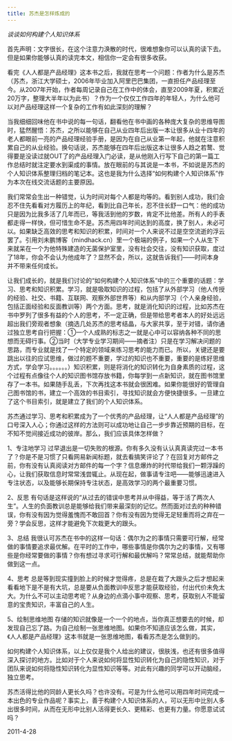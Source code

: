 ```yaml
---
title: 苏杰是怎样炼成的
---
```


*谈谈如何构建个人知识体系*

首先声明：文字很长，在这个注意力涣散的时代，很难想象你可以认真的读下去。但是如果你能够认真的读完本文，相信你一定会有很多收获。

看完《人人都是产品经理》这本书之后，我就在思考一个问题：作者为什么是苏杰（苏杰，浙江大学硕士，2006年毕业加入阿里巴巴集团，一直担任产品经理至今。从2007年开始，作者每周记录自己在工作中的体会，直至2009年夏，积累近20万字，整理大半年以为此书）？作为一个仅仅工作四年的年轻人，为什么他可以对产品经理这样一个复杂的工作有如此深刻的理解？

当我细细回味他在书中说的每一句话，翻看他在书中画的各种庞大复杂的思维导图时，猛然醒悟：苏杰，之所以能够在自己从业四年后出版一本让很多从业十四年的老人都眼前一亮的产品经理经验手册，是因为在自己从业第一年起，他就在注意积累自己的从业经验。换句话说，苏杰能够在四年后出版这本让很多人趋之若鹜、觉得要是没读过就OUT了的产品经理入门必读，是从他刚入行写下自己的第一篇工作总结时就注定要水到渠成的事情。放在眼前的与其说是一本书，不如说是苏杰的个人知识体系整理归档的笔记本。这也是我为什么选择“如何构建个人知识体系”作为本次在线交流话题的主要原因。

我们常常会生出一种错觉，认为时间对每个人都是均等的。看到别人成功，我们会忍不住先看看对方履历上的年纪，看到比自己年长，忍不住长舒一口气：他的成功只是因为比我多活了几年而已，等我活到他的岁数，肯定不比他差。所有人的手表都走得一样快，但可惜生命不是。苏杰用四年时间达到的高度，换了别人，未必可以。如果缺乏高效的思考和知识的积累，时间对一个人来说不过是空空流逝的浮云罢了。引用刘未鹏博客（mindhack.cn）里一个极端的例子，如果一个人从生下来就呆在一个为他特殊建造的无菌保护室里，没有社会交往，没有知识获取，度过了18年，你会不会认为他成年了？显然不会，所以，这就告诉我们——时间本身并不带来任何成长。

让我们成长的，就是我们讨论的“如何构建个人知识体系”中的三个重要的话题：学习、思考和知识积累。学习，就是吸取知识的过程，包括了从外部学习（他人传授的经验、社交、书籍、互联网、观察外部世界等）和从内部学习（个人亲身经验，包括正面经验和反面教训等）两个方面。思考，就是消化知识的过程，比如苏杰在书中罗列了很多有益的个人的思考，不一定正确，但是带给思考者本人的好处远远超出我们旁观者想象（摘选几处苏杰的思考结晶，与大家共享，至于对错，请你通过独立思考自行把握：①一个人成熟的标志之一就是心中可以容纳各种不同的思想而无碍行事。②当时（大学专业学习期间——摘者注）只是在学习解决问题的思路，而专业就是找了一个特定的领域来练习思考的能力而已。所以，关键还是要跳出以往的应试思维，做过的题不重要，学过的知识也不重要，重要的是练好思维方式，学会学习。。。。。。）知识积累，则是将消化的知识转化为自身素质的过程，这个过程有点像往个人的知识图书馆存放书籍，你每学到一点新知识，就在图书馆里存了一本书。如果随手乱丢，下次再找这本书就会很困难。如果你能很好的管理自己图书馆的书，建立一个高效的书目索引，寻找知识就会方便快捷很多。一旦建立了这个书目索引，就是建立了我们的个人知识体系。

苏杰通过学习、思考和积累成为了一个优秀的产品经理，让“人人都是产品经理”的口号深入人心；你通过这样的方法则可以成功地让自己一步步靠近预期的目标，在不知不觉间接近成功的彼岸。那么，我们应该具体怎样做？

1、专注地学习
过早退出是一切失败的根源。你有多久没有认认真真读完过一本书了？你是不是习惯了只看网易新闻标题，就去看搞笑评论了？在回复对方邮件之前，你有没有认真阅读对方邮件的每一个字？信息爆炸的时代带给我们一颗浮躁的心，让我们获取信息时常常浅尝辄止。从现在起，做事请专注吧——能够迅速进入专注状态，以及能够长期保持专注状态，是高效学习的两个最重要习惯。

2、反思
有句话是这样说的“从过去的错误中思考并从中得益，等于活了两次人生”。人生的负面教训总是能够给我们带来最深刻的记忆。然而面对过去的种种错误，你有没有因为觉得羞愧而不敢回首？你有没有因为觉得无足轻重而将之弃在一旁？学会反思，这样才能避免下次栽更大的跟头。

3、总结
我很认可苏杰在书中的这样一句话：偶尔为之的事情只需要可行解，经常做的事情要追求最优解。在平时的工作中，哪些事情是你偶尔为之的事情，又有哪些是你经常要做的事情？你有想过寻求可行解和最优解吗？常常总结，就能帮助你做到这一点。

4、思考
总是等到现实撞到脸上的时候才觉得疼，总是在栽了大跟头之后才想起来看看地下是不是有大坑，总是要从负面教训中反思才能获取经验，付出代价未免太大。为什么不可以主动思考呢？从身边的点滴小事中观察、思考，获取别人不能留意的宝贵知识，丰富自己的人生。

5、绘制思维地图
存储的知识就像是一个一个的地点，当你真正想要去的时候，却发现自己忘了路。为自己绘制一张思维地图。如果你不知道应该怎么做，其实，《人人都是产品经理》这本书就是一张思维地图，看看苏杰是怎么做到的。

如何构建个人知识体系，以上仅仅是我个人给出的建议，很肤浅，也还有很多值得深入探讨的地方。比如对于个人来说如何将显性知识转化为自己的隐性知识，对于团队来说如何将隐性知识转化为显性知识等等。对此有兴趣的同学可以开动脑经，独立思考。

苏杰活得比他的同龄人更长久吗？也许没有。可是为什么他可以用四年时间完成一本出色的专业作品呢？事实上，善于构建个人知识体系的人，可以无形中比别人多出很多时间，从而在无形中比别人活得更长久、更精彩、也更有力量。你愿意试试吗？


2011-4-28